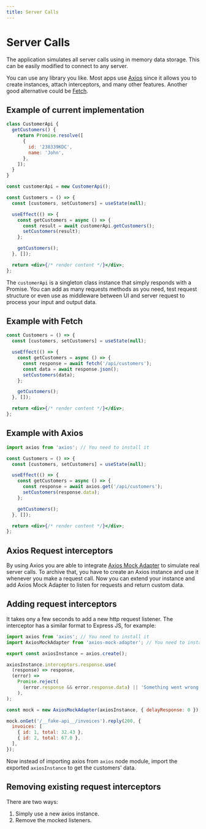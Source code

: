 ```yaml
---
title: Server Calls
---
```


# Server Calls

The application simulates all server calls using in memory data storage. This can be easily modified
to connect to any server.

You can use any library you like. Most apps use [Axios](https://github.com/axios/axios) since it
allows you to create instances, attach interceptors, and many other features. Another good
alternative could be [Fetch](https://developer.mozilla.org/en-US/docs/Web/API/Fetch_API).

## Example of current implementation

```jsx
class CustomerApi {
  getCustomers() {
    return Promise.resolve([
      {
        id: '238339KDC',
        name: 'John',
      },
    ]);
  }
}

const customerApi = new CustomerApi();

const Customers = () => {
  const [customers, setCustomers] = useState(null);

  useEffect(() => {
    const getCustomers = async () => {
      const result = await customerApi.getCustomers();
      setCustomers(result);
    };

    getCustomers();
  }, []);

  return <div>{/* render content */}</div>;
};
```

The `customerApi` is a singleton class instance that simply responds with a Promise. You can add as
many requests methods as you need, test request structure or even use as middleware between UI and
server request to process your input and output data.

## Example with Fetch

```jsx
const Customers = () => {
  const [customers, setCustomers] = useState(null);

  useEffect(() => {
    const getCustomers = async () => {
      const response = await fetch('/api/customers');
      const data = await response.json();
      setCustomers(data);
    };

    getCustomers();
  }, []);

  return <div>{/* render content */}</div>;
};
```

## Example with Axios

```jsx
import axios from 'axios'; // You need to install it

const Customers = () => {
  const [customers, setCustomers] = useState(null);

  useEffect(() => {
    const getCustomers = async () => {
      const response = await axios.get('/api/customers');
      setCustomers(response.data);
    };

    getCustomers();
  }, []);

  return <div>{/* render content */}</div>;
};
```

## Axios Request interceptors

By using Axios you are able to
integrate [Axios Mock Adapter](https://github.com/ctimmerm/axios-mock-adapter) to simulate real
server calls. To archive that, you have to create an Axios instance and use it whenever you make a
request call. Now you can extend your instance and add Axios Mock Adapter to listen for requests and
return custom data.

## Adding request interceptors

It takes ony a few seconds to add a new http request listener. The interceptor has a similar format
to Express JS, for example:

```js
import axios from 'axios'; // You need to install it
import AxiosMockAdapter from 'axios-mock-adapter'; // You need to install it

export const axiosInstance = axios.create();

axiosInstance.interceptors.response.use(
  (response) => response,
  (error) =>
    Promise.reject(
      (error.response && error.response.data) || 'Something went wrong',
    ),
);

const mock = new AxiosMockAdapter(axiosInstance, { delayResponse: 0 });

mock.onGet('/__fake-api__/invoices').reply(200, {
  invoices: [
    { id: 1, total: 32.43 },
    { id: 2, total: 67.0 },
  ],
});
```

Now instead of importing axios from `axios` node module, import the exported `axiosInstance` to get
the customers' data.

## Removing existing request interceptors

There are two ways:

1. Simply use a new axios instance.
2. Remove the mocked listeners.
